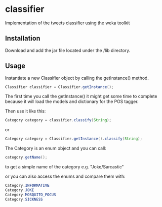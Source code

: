 # classifier

Implementation of the tweets classifier using the weka toolkit

## Installation

Download and add the jar file located under the /lib directory.

## Usage

Instantiate a new Classifier object by calling the getInstance() method. 

```java
Classifier classifier = Classifier.getInstance();
```

The first time you call the getInstance() it might get some time to complete because it will load the models and dictionary for the POS tagger.

Then use it like this:

```java
Category category = classifier.classify(String);
```

or

```java
Category category = Classifier.getInstance().classify(String);
```

The Category is an enum object and you can call:

```java
category.getName();
```

to get a simple name of the category e.g. "Joke/Sarcastic"

or you can also access the enums and compare them with:

```java
Category.INFORMATIVE
Category.JOKE
Category.MOSQUITO_FOCUS
Category.SICKNESS
```
